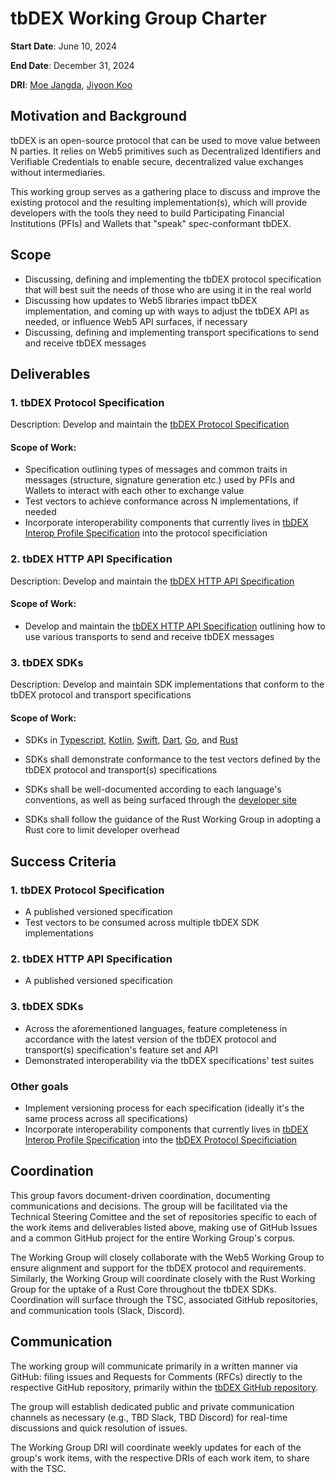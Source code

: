 # tbDEX Working Group Charter

**Start Date**: June 10, 2024

**End Date**: December 31, 2024

**DRI**: [Moe Jangda](https://github.com/mistermoe), [Jiyoon Koo](https://github.com/jiyoontbd)

## Motivation and Background

tbDEX is an open-source protocol that can be used to move value between N parties. It relies on Web5 primitives such as Decentralized Identifiers and Verifiable Credentials to enable secure, decentralized value exchanges without intermediaries.

This working group serves as a gathering place to discuss and improve the existing protocol and the resulting implementation(s), which will provide developers with the tools they need to build Participating Financial Institutions (PFIs) and Wallets that "speak" spec-conformant tbDEX.

## Scope

* Discussing, defining and implementing the tbDEX protocol specification that will best suit the needs of those who are using it in the real world
* Discussing how updates to Web5 libraries impact tbDEX implementation, and coming up with ways to adjust the tbDEX API as needed, or influence Web5 API surfaces, if necessary
* Discussing, defining and implementing transport specifications to send and receive tbDEX messages

## Deliverables

### 1. tbDEX Protocol Specification
Description: Develop and maintain the [tbDEX Protocol Specification](https://github.com/TBD54566975/tbdex/tree/main/specs/protocol)

#### Scope of Work:
- Specification outlining types of messages and common traits in messages (structure, signature generation etc.) used by PFIs and Wallets to interact with each other to exchange value
- Test vectors to achieve conformance across N implementations, if needed
- Incorporate interoperability components that currently lives in [tbDEX Interop Profile Specification](https://github.com/TBD54566975/tbdex/tree/main/specs/interop) into the protocol specificiation

### 2. tbDEX HTTP API Specification
Description: Develop and maintain the [tbDEX HTTP API Specification](https://github.com/TBD54566975/tbdex/tree/main/specs/http-api)

#### Scope of Work:
- Develop and maintain the [tbDEX HTTP API Specification](https://github.com/TBD54566975/tbdex/tree/main/specs/http-api) outlining how to use various transports to send and receive tbDEX messages

### 3. tbDEX SDKs
Description: Develop and maintain SDK implementations that conform to the tbDEX protocol and transport specifications

#### Scope of Work:
- SDKs in [Typescript](https://github.com/TBD54566975/tbdex-js), [Kotlin](https://github.com/TBD54566975/tbdex-kt), [Swift](https://github.com/TBD54566975/tbdex-swift), [Dart](https://github.com/TBD54566975/tbdex-dart), [Go](https://github.com/TBD54566975/tbdex-go), and [Rust](https://github.com/TBD54566975/tbdex-rs)

- SDKs shall demonstrate conformance to the test vectors defined by the tbDEX protocol and transport(s) specifications

- SDKs shall be well-documented according to each language's conventions, as well as being surfaced through the [developer site](https://developer.tbd.website/docs/)

- SDKs shall follow the guidance of the Rust Working Group in adopting a Rust core to limit developer overhead
  
## Success Criteria

### 1. tbDEX Protocol Specification
- A published versioned specification
- Test vectors to be consumed across multiple tbDEX SDK implementations

### 2. tbDEX HTTP API Specification
- A published versioned specification

### 3. tbDEX SDKs
- Across the aforementioned languages, feature completeness in accordance with the latest version of the tbDEX protocol and transport(s) specification's feature set and API
- Demonstrated interoperability via the tbDEX specifications' test suites

### Other goals
- Implement versioning process for each specification (ideally it's the same process across all specifications)
- Incorporate interoperability components that currently lives in [tbDEX Interop Profile Specification](https://github.com/TBD54566975/tbdex/tree/main/specs/interop) into the [tbDEX Protocol Specificiation](https://github.com/TBD54566975/tbdex/tree/main/specs/protocol)

## Coordination
This group favors document-driven coordination, documenting communications and decisions. The group will be facilitated via the Technical Steering Comittee and the set of repositories specific to each of the work items and deliverables listed above, making use of GitHub Issues and a common GitHub project for the entire Working Group's corpus.

The Working Group will closely collaborate with the Web5 Working Group to ensure alignment and support for the tbDEX protocol and requirements. Similarly, the Working Group will coordinate closely with the Rust Working Group for the uptake of a Rust Core throughout the tbDEX SDKs. Coordination will surface through the TSC, associated GitHub repositories, and communication tools (Slack, Discord).

## Communication
The working group will communicate primarily in a written manner via GitHub: filing issues and Requests for Comments (RFCs) directly to the respective GitHub repository, primarily within the [tbDEX GitHub repository](https://github.com/TBD54566975/tbdex).

The group will establish dedicated public and private communication channels as necessary (e.g., TBD Slack, TBD Discord) for real-time discussions and quick resolution of issues.

The Working Group DRI will coordinate weekly updates for each of the group's work items, with the respective DRIs of each work item, to share with the TSC.
